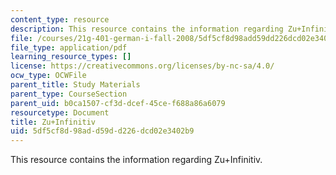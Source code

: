 ```yaml
---
content_type: resource
description: This resource contains the information regarding Zu+Infinitiv.
file: /courses/21g-401-german-i-fall-2008/5df5cf8d98add59dd226dcd02e3402b9_MIT21G_401F08_zu_inf.pdf
file_type: application/pdf
learning_resource_types: []
license: https://creativecommons.org/licenses/by-nc-sa/4.0/
ocw_type: OCWFile
parent_title: Study Materials
parent_type: CourseSection
parent_uid: b0ca1507-cf3d-dcef-45ce-f688a86a6079
resourcetype: Document
title: Zu+Infinitiv
uid: 5df5cf8d-98ad-d59d-d226-dcd02e3402b9
---
```

This resource contains the information regarding Zu+Infinitiv.